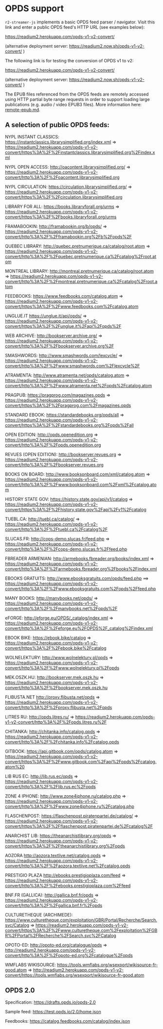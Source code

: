 # OPDS support

`r2-streamer-js` implements a basic OPDS feed parser / navigator. Visit this link and enter a public OPDS feed's HTTP URL (see examples below):

https://readium2.herokuapp.com/opds-v1-v2-convert/

(alternative deployment server: https://readium2.now.sh/opds-v1-v2-convert/ )

The following link is for testing the conversion of OPDS v1 to v2:

https://readium2.herokuapp.com/opds-v1-v2-convert/

(alternative deployment server: https://readium2.now.sh/opds-v1-v2-convert/ )

The EPUB files referenced from the OPDS feeds are remotely accessed using HTTP partial byte range requests in order to support loading large publications (e.g. audio / video EPUB3 files). More information here: [remote-epub.md](remote-epub.md).

## A selection of public OPDS feeds:

NYPL INSTANT CLASSICS:
https://instantclassics.librarysimplified.org/index.xml
=>
https://readium2.herokuapp.com/opds-v1-v2-convert/https%3A%2F%2Finstantclassics.librarysimplified.org%2Findex.xml

NYPL OPEN ACCESS:
http://oacontent.librarysimplified.org/
=>
https://readium2.herokuapp.com/opds-v1-v2-convert/http%3A%2F%2Foacontent.librarysimplified.org

NYPL CIRCULATION:
https://circulation.librarysimplified.org/
=>
https://readium2.herokuapp.com/opds-v1-v2-convert/https%3A%2F%2Fcirculation.librarysimplified.org

LIBRARY FOR ALL:
https://books.libraryforall.org/urms
=>
https://readium2.herokuapp.com/opds-v1-v2-convert/https%3A%2F%2Fbooks.libraryforall.org/urms

FRAMABOOKIN:
http://framabookin.org/b/opds/
=>
https://readium2.herokuapp.com/opds-v1-v2-convert/http%3A%2F%2Fframabookin.org%2Fb%2Fopds%2F

QUEBEC LIBRARY:
http://quebec.pretnumerique.ca/catalog/root.atom
=>
https://readium2.herokuapp.com/opds-v1-v2-convert/http%3A%2F%2Fquebec.pretnumerique.ca%2Fcatalog%2Froot.atom

MONTREAL LIBRARY:
http://montreal.pretnumerique.ca/catalog/root.atom
=>
https://readium2.herokuapp.com/opds-v1-v2-convert/http%3A%2F%2Fmontreal.pretnumerique.ca%2Fcatalog%2Froot.atom

FEEDBOOKS:
https://www.feedbooks.com/catalog.atom
=>
https://readium2.herokuapp.com/opds-v1-v2-convert/https%3A%2F%2Fwww.feedbooks.com%2Fcatalog.atom

UNGLUE.IT
https://unglue.it/api/opds/
=>
https://readium2.herokuapp.com/opds-v1-v2-convert/https%3A%2F%2Funglue.it%2Fapi%2Fopds%2F

WEB ARCHIVE:
http://bookserver.archive.org/
=>
https://readium2.herokuapp.com/opds-v1-v2-convert/http%3A%2F%2Fbookserver.archive.org%2F

SMASHWORDS:
http://www.smashwords.com/lexcycle/
=>
https://readium2.herokuapp.com/opds-v1-v2-convert/http%3A%2F%2Fwww.smashwords.com%2Flexcycle%2F

ATRAMENTA:
http://www.atramenta.net/opds/catalog.atom
=>
https://readium2.herokuapp.com/opds-v1-v2-convert/http%3A%2F%2Fwww.atramenta.net%2Fopds%2Fcatalog.atom

PRAGPUB:
https://pragprog.com/magazines.opds
=>
https://readium2.herokuapp.com/opds-v1-v2-convert/https%3A%2F%2Fpragprog.com%2Fmagazines.opds

STANDARD EBOOK:
https://standardebooks.org/opds/all
=>
https://readium2.herokuapp.com/opds-v1-v2-convert/https%3A%2F%2Fstandardebooks.org%2Fopds%2Fall

OPEN EDITION:
http://opds.openedition.org
=>
https://readium2.herokuapp.com/opds-v1-v2-convert/http%3A%2F%2Fopds.openedition.org

REVUES (OPEN EDITION):
http://bookserver.revues.org
=>
https://readium2.herokuapp.com/opds-v1-v2-convert/http%3A%2F%2Fbookserver.revues.org

BOOKS ON BOARD:
http://www.booksonboard.com/xml/catalog.atom
=>
https://readium2.herokuapp.com/opds-v1-v2-convert/http%3A%2F%2Fwww.booksonboard.com%2Fxml%2Fcatalog.atom

HISTORY STATE GOV:
https://history.state.gov/api/v1/catalog
=>
https://readium2.herokuapp.com/opds-v1-v2-convert/https%3A%2F%2Fhistory.state.gov%2Fapi%2Fv1%2Fcatalog

TUEBL.CA:
http://tuebl.ca/catalog/
=>
https://readium2.herokuapp.com/opds-v1-v2-convert/http%3A%2F%2Ftuebl.ca%2Fcatalog%2F

SLUCAS.FR:
http://cops-demo.slucas.fr/feed.php
=>
https://readium2.herokuapp.com/opds-v1-v2-convert/http%3A%2F%2Fcops-demo.slucas.fr%2Ffeed.php

FBREADER ARMENIAN:
http://armebooks.fbreader.org/books/index.xml
=>
https://readium2.herokuapp.com/opds-v1-v2-convert/http%3A%2F%2Farmebooks.fbreader.org%2Fbooks%2Findex.xml

EBOOKS GRATUITS:
http://www.ebooksgratuits.com/opds/feed.php
==>
https://readium2.herokuapp.com/opds-v1-v2-convert/http%3A%2F%2Fwww.ebooksgratuits.com%2Fopds%2Ffeed.php

MANY BOOKS:
http://manybooks.net/opds/
=>
https://readium2.herokuapp.com/opds-v1-v2-convert/http%3A%2F%2Fmanybooks.net%2Fopds%2F

eFORGE:
http://eforge.eu/OPDS/_catalog/index.xml
=>
https://readium2.herokuapp.com/opds-v1-v2-convert/http%3A%2F%2Feforge.eu%2FOPDS%2F_catalog%2Findex.xml

EBOOK BIKE:
https://ebook.bike/catalog
=>
https://readium2.herokuapp.com/opds-v1-v2-convert/https%3A%2F%2Febook.bike%2Fcatalog

WOLNELEKTURY:
http://www.wolnelektury.pl/opds
=>
https://readium2.herokuapp.com/opds-v1-v2-convert/http%3A%2F%2Fwww.wolnelektury.pl%2Fopds

MEK.OSZK.HU:
http://bookserver.mek.oszk.hu
=>
https://readium2.herokuapp.com/opds-v1-v2-convert/http%3A%2F%2Fbookserver.mek.oszk.hu

FLIBUSTA.NET
http://proxy.flibusta.net/opds
=>
https://readium2.herokuapp.com/opds-v1-v2-convert/http%3A%2F%2Fproxy.flibusta.net%2Fopds

LITRES RU:
http://opds.litres.ru/
=>
https://readium2.herokuapp.com/opds-v1-v2-convert/http%3A%2F%2Fopds.litres.ru%2F

CHITANKA:
http://chitanka.info/catalog.opds
=>
https://readium2.herokuapp.com/opds-v1-v2-convert/http%3A%2F%2Fchitanka.info%2Fcatalog.opds

GITBOOK:
https://api.gitbook.com/opds/catalog.atom
=>
https://readium2.herokuapp.com/opds-v1-v2-convert/https%3A%2F%2Fwww.gitbook.com%2Fapi%2Fopds%2Fcatalog.atom%20

LIB RUS EC:
http://lib.rus.ec/opds
=>
https://readium2.herokuapp.com/opds-v1-v2-convert/http%3A%2F%2Flib.rus.ec%2Fopds

ZONE 4 IPHONE:
http://www.zone4iphone.ru/catalog.php
=>
https://readium2.herokuapp.com/opds-v1-v2-convert/http%3A%2F%2Fwww.zone4iphone.ru%2Fcatalog.php

FLASCHENPOST:
https://flaschenpost.piratenpartei.de/catalog/
=>
https://readium2.herokuapp.com/opds-v1-v2-convert/https%3A%2F%2Fflaschenpost.piratenpartei.de%2Fcatalog%2F

ANARCHIST LIB:
https://theanarchistlibrary.org/opds
=>
https://readium2.herokuapp.com/opds-v1-v2-convert/https%3A%2F%2Ftheanarchistlibrary.org%2Fopds

AOZORA
http://aozora.textlive.net/catalog.opds
=>
https://readium2.herokuapp.com/opds-v1-v2-convert/http%3A%2F%2Faozora.textlive.net%2Fcatalog.opds

PRESTIGIO PLAZA
http://ebooks.prestigioplaza.com/feed
=>
https://readium2.herokuapp.com/opds-v1-v2-convert/http%3A%2F%2Febooks.prestigioplaza.com%2Ffeed

BNF.FR (GALLICA):
http://gallica.bnf.fr/opds
=>
https://readium2.herokuapp.com/opds-v1-v2-convert/http%3A%2F%2Fgallica.bnf.fr%2Fopds

CULTURETHEQUE (ARCHIMEDE):
https://www.culturetheque.com/exploitation/GBR/Portal/Recherche/Search.svc/Catalog
=>
https://readium2.herokuapp.com/opds-v1-v2-convert/https%3A%2F%2Fwww.culturetheque.com%2Fexploitation%2FGBR%2FPortal%2FRecherche%2FSearch.svc%2FCatalog

OPOTO-ED:
http://opoto-ed.org/catalogue/opds
=>
http://readium2.herokuapp.com/opds-v1-v2-convert/http%3A%2F%2Fopoto-ed.org%2Fcatalogue%2Fopds

WMFLABS WIKISOURCE:
https://tools.wmflabs.org/wsexport/wikisource-fr-good.atom
=>
http://readium2.herokuapp.com/opds-v1-v2-convert/https://tools.wmflabs.org/wsexport/wikisource-fr-good.atom

## OPDS 2.0

Specification: https://drafts.opds.io/opds-2.0

Sample feed: https://test.opds.io/2.0/home.json

Feedbooks: https://catalog.feedbooks.com/catalog/index.json

